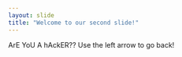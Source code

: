 ```yaml
---
layout: slide
title: "Welcome to our second slide!"
---
```

ArE YoU A hAckER??
Use the left arrow to go back!

